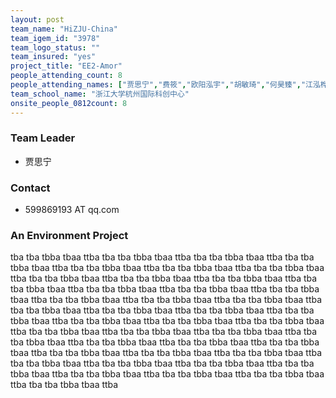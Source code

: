 ```yaml
---
layout: post
team_name: "HiZJU-China"
team_igem_id: "3978"
team_logo_status: ""
team_insured: "yes"
project_title: "EE2-Amor"
people_attending_count: 8
people_attending_names: ["贾思宁","费筱","欧阳泓宇","胡敏琦","何昊臻","江泓桦","周晟","魏圣柯"]
team_school_name: "浙江大学杭州国际科创中心"
onsite_people_0812count: 8
---
```



### Team Leader
* 贾思宁

### Contact
* 599869193 AT qq.com

### An Environment Project

tba tba tbba tbaa ttba tba tba tbba tbaa ttba tba tba tbba tbaa ttba tba tba tbba tbaa ttba tba tba tbba tbaa ttba tba tba tbba tbaa ttba tba tba tbba tbaa ttba tba tba tbba tbaa ttba tba tba tbba tbaa ttba tba tba tbba tbaa ttba tba tba tbba tbaa ttba tba tba tbba tbaa ttba tba tba tbba tbaa ttba tba tba tbba tbaa ttba tba tba tbba tbaa ttba tba tba tbba tbaa ttba tba tba tbba tbaa ttba tba tba tbba tbaa ttba tba tba tbba tbaa ttba tba tba tbba tbaa ttba tba tba tbba tbaa ttba tba tba tbba tbaa ttba tba tba tbba tbaa ttba tba tba tbba tbaa ttba tba tba tbba tbaa ttba tba tba tbba tbaa ttba tba tba tbba tbaa ttba tba tba tbba tbaa ttba tba tba tbba tbaa ttba tba tba tbba tbaa ttba tba tba tbba tbaa ttba tba tba tbba tbaa ttba tba tba tbba tbaa ttba tba tba tbba tbaa ttba tba tba tbba tbaa ttba tba tba tbba tbaa ttba tba tba tbba tbaa ttba tba tba tbba tbaa ttba tba tba tbba tbaa ttba tba tba tbba tbaa ttba tba tba tbba tbaa ttba tba tba tbba tbaa ttba 
